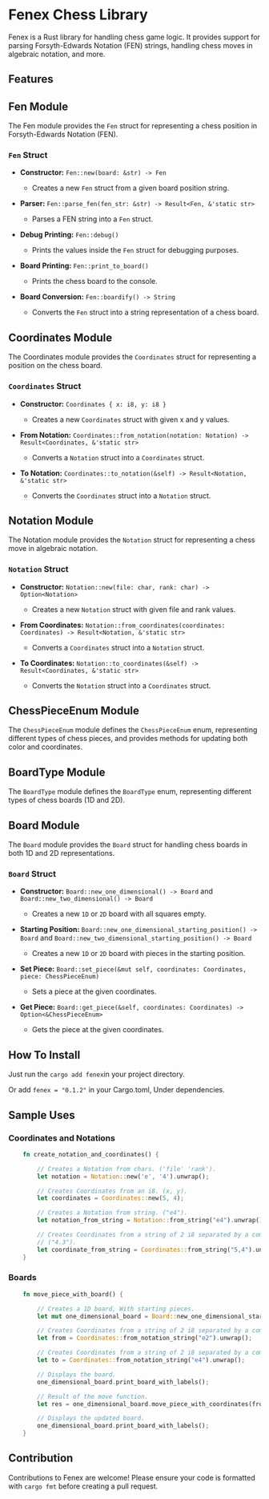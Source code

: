 # Fenex Chess Library

Fenex is a Rust library for handling chess game logic. It provides support for parsing Forsyth-Edwards Notation (FEN) strings, handling chess moves in algebraic notation, and more.

## Features

## Fen Module

The Fen module provides the `Fen` struct for representing a chess position in Forsyth-Edwards Notation (FEN).

### `Fen` Struct

- **Constructor:** `Fen::new(board: &str) -> Fen`
  - Creates a new `Fen` struct from a given board position string.

- **Parser:** `Fen::parse_fen(fen_str: &str) -> Result<Fen, &'static str>`
  - Parses a FEN string into a `Fen` struct.

- **Debug Printing:** `Fen::debug()`
  - Prints the values inside the `Fen` struct for debugging purposes.

- **Board Printing:** `Fen::print_to_board()`
  - Prints the chess board to the console.

- **Board Conversion:** `Fen::boardify() -> String`
  - Converts the `Fen` struct into a string representation of a chess board.

## Coordinates Module

The Coordinates module provides the `Coordinates` struct for representing a position on the chess board.

### `Coordinates` Struct

- **Constructor:** `Coordinates { x: i8, y: i8 }`
  - Creates a new `Coordinates` struct with given x and y values.

- **From Notation:** `Coordinates::from_notation(notation: Notation) -> Result<Coordinates, &'static str>`
  - Converts a `Notation` struct into a `Coordinates` struct.

- **To Notation:** `Coordinates::to_notation(&self) -> Result<Notation, &'static str>`
  - Converts the `Coordinates` struct into a `Notation` struct.

## Notation Module

The Notation module provides the `Notation` struct for representing a chess move in algebraic notation.

### `Notation` Struct

- **Constructor:** `Notation::new(file: char, rank: char) -> Option<Notation>`
  - Creates a new `Notation` struct with given file and rank values.

- **From Coordinates:** `Notation::from_coordinates(coordinates: Coordinates) -> Result<Notation, &'static str>`
  - Converts a `Coordinates` struct into a `Notation` struct.

- **To Coordinates:** `Notation::to_coordinates(&self) -> Result<Coordinates, &'static str>`
  - Converts the `Notation` struct into a `Coordinates` struct.

## ChessPieceEnum Module

The `ChessPieceEnum` module defines the `ChessPieceEnum` enum, representing different types of chess pieces, and provides methods for updating both color and coordinates.

## BoardType Module

The `BoardType` module defines the `BoardType` enum, representing different types of chess boards (1D and 2D).

## Board Module

The `Board` module provides the `Board` struct for handling chess boards in both 1D and 2D representations.

### `Board` Struct

- **Constructor:** `Board::new_one_dimensional() -> Board` and `Board::new_two_dimensional() -> Board`
  - Creates a new `1D` or `2D` board with all squares empty.

- **Starting Position:** `Board::new_one_dimensional_starting_position() -> Board` and `Board::new_two_dimensional_starting_position() -> Board`
  - Creates a new `1D` or `2D` board with pieces in the starting position.

- **Set Piece:** `Board::set_piece(&mut self, coordinates: Coordinates, piece: ChessPieceEnum)`
  - Sets a piece at the given coordinates.

- **Get Piece:** `Board::get_piece(&self, coordinates: Coordinates) -> Option<&ChessPieceEnum>`
  - Gets the piece at the given coordinates.

## How To Install

Just run the ```cargo add fenex```in your project directory.

Or add ```fenex = "0.1.2"``` in your Cargo.toml, Under dependencies.

## Sample Uses

### Coordinates and Notations

```rust
    fn create_notation_and_coordinates() {

        // Creates a Notation from chars. ('file' 'rank').
        let notation = Notation::new('e', '4').unwrap();

        // Creates Coordinates from an i8. (x, y).
        let coordinates = Coordinates::new(5, 4);

        // Creates a Notation from string. ("e4").
        let notation_from_string = Notation::from_string("e4").unwrap();

        // Creates Coordinates from a string of 2 i8 separated by a comma.
        // ("4.3").
        let coordinate_from_string = Coordinates::from_string("5,4").unwrap();
    }
```

### Boards

```rust
    fn move_piece_with_board() {

        // Creates a 1D board, With starting pieces.
        let mut one_dimensional_board = Board::new_one_dimensional_starting_position();

        // Creates Coordinates from a string of 2 i8 separated by a comma.
        let from = Coordinates::from_notation_string("e2").unwrap();

        // Creates Coordinates from a string of 2 i8 separated by a comma.
        let to = Coordinates::from_notation_string("e4").unwrap();

        // Displays the board.
        one_dimensional_board.print_board_with_labels();

        // Result of the move function.
        let res = one_dimensional_board.move_piece_with_coordinates(from, to);

        // Displays the updated board.
        one_dimensional_board.print_board_with_labels();
    }
```

## Contribution

Contributions to Fenex are welcome! Please ensure your code is formatted with `cargo fmt` before creating a pull request.
